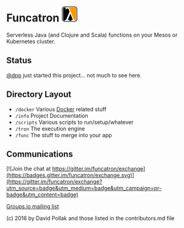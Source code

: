 # Funcatron ![logo](artwork/40x40.png)


Serverless Java (and Clojure and Scala) functions
on your Mesos or Kubernetes cluster.

## Status

[@dpp](https://github.com/dpp) just started this project... not
much to see here.

## Directory Layout

* `/docker` Various [Docker](https://docker.com) related stuff
* `/info` Project Documentation
* `/scripts` Various scripts to run/setup/whatever
* `/tron` The execution engine
* `/func` The stuff to merge into your app

## Communications

[![Join the chat at https://gitter.im/funcatron/exchange](https://badges.gitter.im/funcatron/exchange.svg)](https://gitter.im/funcatron/exchange?utm_source=badge&utm_medium=badge&utm_campaign=pr-badge&utm_content=badge)

[Groups.io mailing list](https://groups.io/g/funcatron)



(c) 2016 by David Pollak and those listed in the contributors.md file
